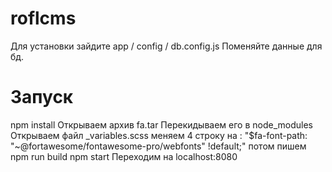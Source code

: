 # roflcms
Для установки зайдите 
app / config / db.config.js
Поменяйте данные для бд.

# Запуск
 npm install
 Открываем архив fa.tar
 Перекидываем его в node_modules
 Открываем файл _variables.scss
 меняем 4 строку на : "$fa-font-path:         "~@fortawesome/fontawesome-pro/webfonts" !default;"
 потом пишем
 npm run build
 npm start
 Переходим на localhost:8080

